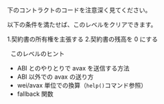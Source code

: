 下のコントラクトのコードを注意深く見てください。

以下の条件を満たせば、このレベルをクリアできます。

1.契約書の所有権を主張する 2.契約書の残高を 0 にする

&nbsp;
このレベルのヒント

- ABI とのやりとりで avax を送信する方法
- ABI 以外での avax の送り方
- wei/avax 単位での換算（`help()`コマンド参照）
- fallback 関数
